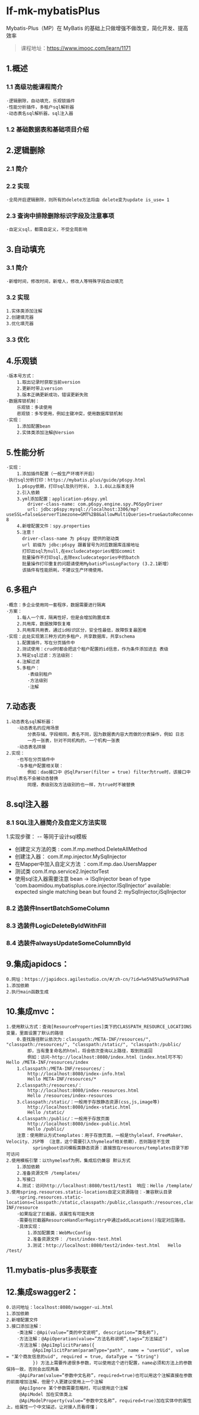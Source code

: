 # lf-mk-mybatisPlus
Mybatis-Plus（MP）在 MyBatis 的基础上只做增强不做改变，简化开发、提高效率
>课程地址：https://www.imooc.com/learn/1171
>

## 1.概述
### 1.1 高级功能课程简介

    ·逻辑删除，自动填充，乐观锁插件
    ·性能分析插件，多租户sql解析器
    ·动态表名sql解析器，sql注入器

### 1.2 基础数据表和基础项目介绍
## 2.逻辑删除
### 2.1 简介
### 2.2 实现

    ·全局开启逻辑删除，则所有的delete方法将由 delete变为update is_use= 1

### 2.3 查询中排除删除标识字段及注意事项

    ·自定义sql，都需自定义，不受全局影响
    
## 3.自动填充
### 3.1 简介

    ·新增时间，修改时间，新增人，修改人等特殊字段自动填充

### 3.2 实现
    
    1.实体类添加注解
    2.创建填充器
    3.优化填充器
    
### 3.3 优化
## 4.乐观锁
    
    ·版本号方式：
        1.取出记录时获取当前version
        2.更新时带上version
        3.版本正确更新成功，错误更新失败
    ·数据库锁机制：
        乐观锁：多读使用
        悲观锁：多写使用，例如主键冲突，使用数据库锁机制
    ·实现：
        1.添加配置bean
        2.实体类添加注解@Version
        
## 5.性能分析
    
    ·实现：
        1.添加插件配置（一般生产环境不开启）
    ·执行sql分析打印：https://mybatis.plus/guide/p6spy.html
        1.p6spy依赖，打印sql及执行时长， 3.1.0以上版本支持
        2.引入依赖
        3.yml添加配置：application-p6spy.yml
            driver-class-name: com.p6spy.engine.spy.P6SpyDriver
            url: jdbc:p6spy:mysql://localhost:3306/mp?useSSL=false&serverTimezone=GMT%2B8&allowMultiQueries=true&autoReconnect=true&characterEncoding=utf-8
        4.新增配置文件：spy.properties
        5.注意！
          driver-class-name 为 p6spy 提供的驱动类
          url 前缀为 jdbc:p6spy 跟着冒号为对应数据库连接地址
          打印出sql为null,在excludecategories增加commit
          批量操作不打印sql,去除excludecategories中的batch
          批量操作打印重复的问题请使用MybatisPlusLogFactory (3.2.1新增）
          该插件有性能损耗，不建议生产环境使用。
            
## 6.多租户
    
    ·概念：多企业使用同一套程序，数据需要进行隔离
    ·方案：
        1.每人一个库，隔离性好，但是会增加购置成本
        2.共用库，数据故障恢复难
        3.共用库共用表，通过id标识区分，安全性最低，故障恢复最困难
    ·实现：此处实现第三种方式的多租户，共享数据库，共享schema
        1.配置插件，写在分页插件中
        2.测试使用：crud时都会把这个租户配置的id信息，作为条件添加进去 表级
        3.特定sql过滤：方法级别：
        4.注解过滤
        5.多租户：
            ·表级别租户
            ·方法级别
            ·注解
        
## 7.动态表
    
    1.动态表名sql解析器：
        ·动态表名的应用场景
            分表存储，字段相同，表名不同，因为数据表内容大而做的分表操作，例如 日志
            一月一张表，针对不同机构的，一个机构一张表
        ·动态表名拼接
    2.实现：
        ·也写在分页插件中
        ·与多租户配置相关联：
            例如：dao接口中 @SqlParser(filter = true) filter为true时，该接口中的sql表名不会被动态替换
            同理，表级别及方法级别的也一样，为true时不被替换
        
    
## 8.sql注入器
###  8.1 SQL注入器简介及自定义方法实现 

1.实现步骤： -- 等同于设计sql模板
 * 创建定义方法的类 : com.lf.mp.method.DeleteAllMethod 
 * 创建注入器： com.lf.mp.injector.MySqlInjector 
 * 在Mapper中加入自定义方法 ：com.lf.mp.dao.UsersMapper
 * 测试类 com.lf.mp.service2.InjectorTest 
 * 使用sql注入器需要注意 bean -> ISqlInjector
    bean of type 'com.baomidou.mybatisplus.core.injector.ISqlInjector' available: expected single matching bean but found 2: mySqlInjector,iSqlInjector
    
###  8.2 选装件InsertBatchSomeColumn 
###  8.3 选装件LogicDeleteByIdWithFill 
###  8.4 选装件alwaysUpdateSomeColumnById 

## 9.集成japidocs：

    0.网址：https://japidocs.agilestudio.cn/#/zh-cn/?id=%e5%85%a5%e9%97%a8
    1.添加依赖
    2.执行main函数生成
   
## 10.集成mvc：
    
    1.使用默认方式：查询[ResourceProperties]类下的CLASSPATH_RESOURCE_LOCATIONS变量，里面设置了默认的路径
        0.查找路径默认依次为：classpath:/META-INF/resources/", "classpath:/resources/", "classpath:/static/", "classpath:/public/
            即，当有重复命名的html，将会依次查询以上路径，取到则返回
            例如：访问-http://localhost:8080/index.html（index.html可不写）  Hello /META-INF/resources/index
        1.classpath:/META-INF/resources/：
            http://localhost:8080/index-info.html
            Hello META-INF/resources/*
        2.classpath:/resources/：
            http://localhost:8080/index-resources.html
            Hello /resources/index-resources
        3.classpath:/static/：一般用于存放静态资源(css,js,image等)
            http://localhost:8080/index-static.html
            Hello /static/
        4.classpath:/public/：一般用于存放页面
            http://localhost:8080/index-public.html
            Hello /public/
        注意：使用默认方式templates：用于存放页面，一般是thyleleaf、FreeMaker、Velocity、JSP等 （注意，这个需要引入thymeleaf相关依赖），否则路径不生效
              springboot访问模板类静态资源：直接放在resources/templates目录下即可访问
    2.使用模板引擎：以thymeleaf为例，集成后仍兼容 默认方式
        1.添加依赖
        2.准备资源文件 /templates/
        3.写接口
        4.测试：访问http://localhost:8080/test1/test1  响应：Hello /template/
    3.使用spring.resources.static-locations自定义资源路径：-兼容默认目录
        ·spring.resources.static-locations=classpath:/static,classpath:/public,classpath:/resources,classpath:/META-INF/resource
        ·如果指定了拦截器，该属性有可能失效
        ·需要在拦截器ResourceHandlerRegistry中通过addLocations()指定对应路径。
        ·具体实现：
            1.添加配置类：WebMvcConfig
            2.准备资源文件： /test/index-test.html
            3.测试：http://localhost:8080/test2/index-test.html   Hello /test/

## 11.mybatis-plus多表联查
## 12.集成swagger2：
    
    0.访问地址：localhost:8080/swagger-ui.html
    1.添加依赖
    2.新增配置文件
    3.接口添加注解：
        ·类注解：@Api(value=”类的中文说明”, description=”类名称”),
        ·方法注解：@ApiOperation(value=”方法名称说明”,tags=”方法描述”) 
        ·方法注解：@ApiImplicitParams({
              @ApiImplicitParam(paramType="path", name = "userUid", value = "某个商友信息的uid", required = true, dataType = "String")
              }) 方法上需要传递很多参数，可以使用这个进行配置，name必须和方法上的参数保持一致，否则会出现两条
        ·@ApiParam(value=”参数中文名称”，required=true)也可以用这个注解直接在参数的前面增加注解，但是个人更建议使用上一个注解
         @ApiIgnore 某个参数需要忽略时，可以使用这个注解
         @ApiModel 加在实体类上
         @ApiModelProperty(value=”参数中文名称”，required=true)加在实体中的属性上，给属性一个中文描述，让对接人员看得懂；
